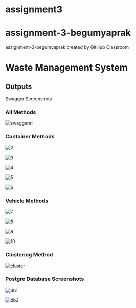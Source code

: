 # assignment3
# assignment-3-begumyaprak
assignment-3-begumyaprak created by GitHub Classroom

# Waste Management System

## Outputs

Swagger Screenshots

### All Methods
![swaggerall](https://user-images.githubusercontent.com/23440294/188619021-10043a76-d2a5-4842-bb63-526e2c768215.PNG)

### Container Methods
![2](https://user-images.githubusercontent.com/23440294/188571582-d5cdd5d4-b7ca-4ab6-a75e-8792af4eff27.PNG)

![3](https://user-images.githubusercontent.com/23440294/188571593-9dd7d146-e50e-44a3-a737-f70c107083ab.PNG)

![4](https://user-images.githubusercontent.com/23440294/188571601-940f9913-c8e8-420c-a955-55ea7cf24aec.PNG)

![5](https://user-images.githubusercontent.com/23440294/188571632-6b239a0f-9251-45cf-aef0-c8ec6c7a85b7.PNG)

![6](https://user-images.githubusercontent.com/23440294/188571648-26b14dd8-9e4d-455e-9ad9-3459bdc2d225.PNG)

### Vehicle Methods 
![7](https://user-images.githubusercontent.com/23440294/188571943-c9ff3c0f-2eb1-4607-a389-638d02e69d97.PNG)

![8](https://user-images.githubusercontent.com/23440294/188571949-b6ac7782-bfde-4793-a0ec-199af1b7c606.PNG)

![9](https://user-images.githubusercontent.com/23440294/188571950-4ba3bced-076f-45fb-bffe-43e196c1c131.PNG)

![10](https://user-images.githubusercontent.com/23440294/188571952-75a67ccc-0efd-4835-b06f-019b5bc62694.PNG)

### Clustering Method
![cluster](https://user-images.githubusercontent.com/23440294/188619111-00edf3f1-3505-48f6-87fb-b6d7c15466f5.PNG)

### Postgre Database Screenshots 

![db1](https://user-images.githubusercontent.com/23440294/188572106-90977af9-3c23-488d-94f7-f09c5ca3c7c6.PNG)

![db2](https://user-images.githubusercontent.com/23440294/188573451-ba0f209a-c688-465b-a189-76e81cc6499e.PNG)
